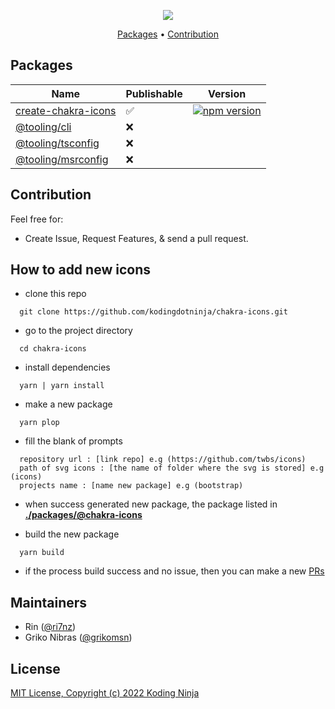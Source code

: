 <!-- markdownlint-disable MD033 MD036 MD041 -->
<p align="center">
  <img src="https://raw.githubusercontent.com/kodingdotninja/create-chakra-icons/main/.github/docs/chakra-icons.png" /> 
  <br />
</p>

<p align="center">
  <a href="#packages">Packages</a> • 
  <a href="#contribution">Contribution</a>
</p>

## Packages

| Name                                                                                                         | Publishable | Version                                                                                                               |
| ------------------------------------------------------------------------------------------------------------ | ----------- | --------------------------------------------------------------------------------------------------------------------- |
| [create-chakra-icons](https://github.com/kodingdotninja/chakra-icons/tree/main/packages/create-chakra-icons) | ✅          | [![npm version](https://badge.fury.io/js/create-chakra-icons.svg)](https://www.npmjs.com/package/create-chakra-icons) |
| [@tooling/cli](https://github.com/kodingdotninja/chakra-icons/tree/main/tooling/cli)                         | ❌          |                                                                                                                       |
| [@tooling/tsconfig](https://github.com/kodingdotninja/chakra-icons/tree/main/tooling/ts.conf)                | ❌          |                                                                                                                       |
| [@tooling/msrconfig](https://github.com/kodingdotninja/chakra-icons/tree/main/tooling/msr.conf)              | ❌          |                                                                                                                       |

## Contribution

Feel free for:

- Create Issue, Request Features, & send a pull request.

## How to add new icons

- clone this repo

```
  git clone https://github.com/kodingdotninja/chakra-icons.git
```

- go to the project directory

```
  cd chakra-icons
```

- install dependencies

```
  yarn | yarn install
```

- make a new package

```
  yarn plop
```

- fill the blank of prompts

```
  repository url : [link repo] e.g (https://github.com/twbs/icons)
  path of svg icons : [the name of folder where the svg is stored] e.g (icons)
  projects name : [name new package] e.g (bootstrap)
```

- when success generated new package, the package listed in [**./packages/@chakra-icons**](https://github.com/kodingdotninja/chakra-icons/tree/main/packages/create-chakra-icons)

- build the new package

```
  yarn build
```

- if the process build success and no issue, then you can make a new [PRs](https://github.com/kodingdotninja/chakra-icons/compare)

## Maintainers

- Rin ([@ri7nz](https://github.com/ri7nz))
- Griko Nibras ([@grikomsn](https://github.com/grikomsn))

## License

[MIT License, Copyright (c) 2022 Koding Ninja](./LICENSE)
